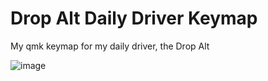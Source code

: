 # Drop Alt Daily Driver Keymap
My qmk keymap for my daily driver, the Drop Alt

![image](https://user-images.githubusercontent.com/5510669/141221275-a0a4a65c-fccd-4e26-8b03-31b8fdf5fe9c.png)
